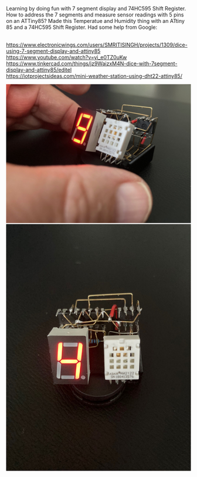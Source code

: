 Learning by doing fun with 7 segment display and 74HC595 Shift Register. How to address the 7 segments and measure sensor readings with 5 pins on an ATTiny85?
Made this Temperatue and Humidity thing with an ATtiny 85 and a 74HC595 Shift Register. Had some help from Google:

<BR>https://www.electronicwings.com/users/SMRITISINGH/projects/1309/dice-using-7-segment-display-and-attiny85
<BR>https://www.youtube.com/watch?v=yi_e0TZ0uKw
<BR>https://www.tinkercad.com/things/jz9WaizxM4N-dice-with-7segment-display-and-attiny85/editel
<BR>https://iotprojectsideas.com/mini-weather-station-using-dht22-attiny85/
<BR>

![temphum](https://github.com/gtmans/ATTiny7segBitshift/blob/main/ATTiny7segBitshiftPic.jpg)<BR>
![temphum](https://github.com/gtmans/ATTiny7segBitshift/blob/main/ATTiny7segBitshiftPic2.jpg)
